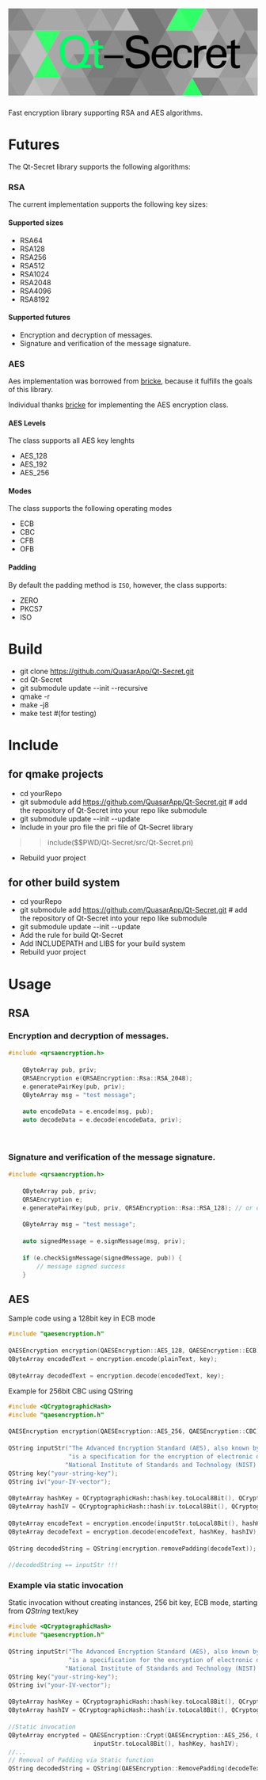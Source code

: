 # ![Qt-Secret Logo](res/png/QtSecretLogo2.png)


Fast encryption library supporting RSA and AES algorithms.

# Futures 
The Qt-Secret library supports the following algorithms:

### RSA
The current implementation supports the following key sizes:
#### Supported sizes
 * RSA64 
 * RSA128 
 * RSA256
 * RSA512
 * RSA1024 
 * RSA2048
 * RSA4096 
 * RSA8192 

#### Supported futures 

* Encryption and decryption of messages.
* Signature and verification of the message signature.

### AES
Aes implementation was borrowed from [bricke](https://github.com/bricke/Qt-AES), because it fulfills the goals of this library.

Individual thanks [bricke](https://github.com/bricke) for implementing the AES encryption class.

#### AES Levels
The class supports all AES key lenghts

* AES_128
* AES_192
* AES_256

#### Modes
The class supports the following operating modes

* ECB
* CBC
* CFB
* OFB

#### Padding
By default the padding method is `ISO`, however, the class supports:

* ZERO
* PKCS7
* ISO


# Build

 * git clone https://github.com/QuasarApp/Qt-Secret.git
 * cd Qt-Secret
 * git submodule update --init --recursive
 * qmake -r 
 * make -j8
 * make test #(for testing)

# Include

## for qmake projects 

 * cd yourRepo
 * git submodule add https://github.com/QuasarApp/Qt-Secret.git # add the repository of Qt-Secret into your repo like submodule
 * git submodule update --init --update
 * Include in your pro file the pri file of Qt-Secret library
  >> include($$PWD/Qt-Secret/src/Qt-Secret.pri)
 * Rebuild yuor project

## for other build system
 
 * cd yourRepo
 * git submodule add https://github.com/QuasarApp/Qt-Secret.git # add the repository of Qt-Secret into your repo like submodule
 * git submodule update --init --update
 * Add the rule for build Qt-Secret
 * Add INCLUDEPATH and LIBS for your build system 
 * Rebuild yuor project


# Usage

## RSA

### Encryption and decryption of messages.

``` cpp
#include <qrsaencryption.h>

    QByteArray pub, priv;
    QRSAEncryption e(QRSAEncryption::Rsa::RSA_2048);
    e.generatePairKey(pub, priv);
    QByteArray msg = "test message";

    auto encodeData = e.encode(msg, pub);
    auto decodeData = e.decode(encodeData, priv);
    
    

```

### Signature and verification of the message signature.

``` cpp
#include <qrsaencryption.h>

    QByteArray pub, priv;
    QRSAEncryption e;
    e.generatePairKey(pub, priv, QRSAEncryption::Rsa::RSA_128); // or other rsa size 

    QByteArray msg = "test message";

    auto signedMessage = e.signMessage(msg, priv);

    if (e.checkSignMessage(signedMessage, pub)) {
        // message signed success
    }

```

## AES

Sample code using a 128bit key in ECB mode
``` cpp
#include "qaesencryption.h"

QAESEncryption encryption(QAESEncryption::AES_128, QAESEncryption::ECB);
QByteArray encodedText = encryption.encode(plainText, key);

QByteArray decodedText = encryption.decode(encodedText, key);
```

Example for 256bit CBC using QString
``` cpp
#include <QCryptographicHash>
#include "qaesencryption.h"

QAESEncryption encryption(QAESEncryption::AES_256, QAESEncryption::CBC);

QString inputStr("The Advanced Encryption Standard (AES), also known by its original name Rijndael "
                 "is a specification for the encryption of electronic data established by the U.S. "
                "National Institute of Standards and Technology (NIST) in 2001");
QString key("your-string-key");
QString iv("your-IV-vector");

QByteArray hashKey = QCryptographicHash::hash(key.toLocal8Bit(), QCryptographicHash::Sha256);
QByteArray hashIV = QCryptographicHash::hash(iv.toLocal8Bit(), QCryptographicHash::Md5);

QByteArray encodeText = encryption.encode(inputStr.toLocal8Bit(), hashKey, hashIV);
QByteArray decodeText = encryption.decode(encodeText, hashKey, hashIV);

QString decodedString = QString(encryption.removePadding(decodeText));

//decodedString == inputStr !!! 
```

### Example via static invocation
Static invocation without creating instances, 256 bit key, ECB mode, starting from *QString* text/key
``` cpp
#include <QCryptographicHash>
#include "qaesencryption.h"

QString inputStr("The Advanced Encryption Standard (AES), also known by its original name Rijndael "
                 "is a specification for the encryption of electronic data established by the U.S. "
                "National Institute of Standards and Technology (NIST) in 2001");
QString key("your-string-key");
QString iv("your-IV-vector");

QByteArray hashKey = QCryptographicHash::hash(key.toLocal8Bit(), QCryptographicHash::Sha256);
QByteArray hashIV = QCryptographicHash::hash(iv.toLocal8Bit(), QCryptographicHash::Md5);

//Static invocation
QByteArray encrypted = QAESEncryption::Crypt(QAESEncryption::AES_256, QAESEncryption::CBC, 
                        inputStr.toLocal8Bit(), hashKey, hashIV);
//...
// Removal of Padding via Static function
QString decodedString = QString(QAESEncryption::RemovePadding(decodeText));

```

 
